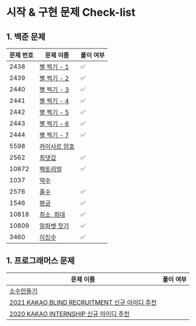 # 시작 & 구현 문제 Check-list

## 1. 백준 문제

| 문제 번호 | 문제 이름                                             | 풀이 여부 |
| --------- | ----------------------------------------------------- | --------- |
| 2438      | [별 찍기 - 1](https://www.acmicpc.net/problem/2438)   | ✅        |
| 2439      | [별 찍기 - 2](https://www.acmicpc.net/problem/2439)   | ✅        |
| 2440      | [별 찍기 - 3](https://www.acmicpc.net/problem/2440)   | ✅        |
| 2441      | [별 찍기 - 4](https://www.acmicpc.net/problem/2441)   | ✅        |
| 2442      | [별 찍기 - 5](https://www.acmicpc.net/problem/2442)   | ✅        |
| 2443      | [별 찍기 - 6](https://www.acmicpc.net/problem/2443)   | ✅        |
| 2444      | [별 찍기 - 7](https://www.acmicpc.net/problem/2444)   | ✅        |
| 5598      | [카이사르 암호](https://www.acmicpc.net/problem/5598) |           |
| 2562      | [최댓값](https://www.acmicpc.net/problem/2562)        | ✅        |
| 10872     | [팩토리얼](https://www.acmicpc.net/problem/10872)     | ✅        |
| 1037      | [약수](https://www.acmicpc.net/problem/1037)          |           |
| 2576      | [홀수](https://www.acmicpc.net/problem/2576)          | ✅        |
| 1546      | [평균](https://www.acmicpc.net/problem/1546)          | ✅        |
| 10818     | [최소, 최대](https://www.acmicpc.net/problem/10818)   | ✅        |
| 10809     | [알파벳 찻기](https://www.acmicpc.net/problem/10809)  | ✅        |
| 3460      | [이진수](https://www.acmicpc.net/problem/3460)        | ✅        |

## 1. 프로그래머스 문제

| 문제 이름                                                                                                 | 풀이 여부 |
| --------------------------------------------------------------------------------------------------------- | --------- |
| [소수만들기](https://programmers.co.kr/learn/courses/30/lessons/12977)                                    |           |
| [2021 KAKAO BLIND RECRUITMENT 신규 아이디 추천](https://programmers.co.kr/learn/courses/30/lessons/72410) |           |
| [2020 KAKAO INTERNSHIP 신규 아이디 추천](https://programmers.co.kr/learn/courses/30/lessons/72410)        |           |
